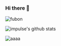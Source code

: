 ### Hi there 👋
![fubon](https://user-images.githubusercontent.com/43171309/133089586-e1fa6c3d-6fa1-43fb-aef2-431d643f5856.png)

<!--
**thefubon/thefubon** is a ✨ _special_ ✨ repository because its `README.md` (this file) appears on your GitHub profile.

Here are some ideas to get you started:

- 🔭 I’m currently working on ...
- 🌱 I’m currently learning ...
- 👯 I’m looking to collaborate on ...
- 🤔 I’m looking for help with ...
- 💬 Ask me about ...
- 📫 How to reach me: ...
- 😄 Pronouns: ...
- ⚡ Fun fact: ...
-->

![impulse's github stats](https://github-readme-stats.vercel.app/api?username=thefubon&include_all_commits=true&hide_title=true&count_private=true&show_icons=true&count_private=true&title_color=5A67D8&icon_color=5A67D8&text_color=374151&bg_color=ffffff)

![aaaa](https://github-readme-stats.vercel.app/api/top-langs/?username=thefubon&hide=javascript,html&layout=compact&title_color=5A67D8&icon_color=5A67D8&text_color=374151&bg_color=ffffff)
